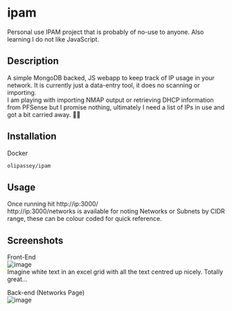 # ipam
 Personal use IPAM project that is probably of no-use to anyone. Also learning I do not like JavaScript.

 ## Description
 A simple MongoDB backed, JS webapp to keep track of IP usage in your network. It is currently just a data-entry tool, it does no scanning or importing.  
 I am playing with importing NMAP output or retrieving DHCP information from PFSense but I promise nothing, ultimately I need a list of IPs in use and got a bit carried away. 🤷‍♂️

 ## Installation
 Docker
```bash
olipassey/ipam
```
 
## Usage
Once running hit http://ip:3000/  
 http://ip:3000/networks is available for noting Networks or Subnets by CIDR range, these can be colour coded for quick reference.

## Screenshots
Front-End  
![image](https://github.com/OliPassey/ipam/assets/7745805/4c8ebc11-01b9-4b27-896d-c9526734cf93)  
Imagine white text in an excel grid with all the text centred up nicely. Totally great...

Back-end (Networks Page)  
![image](https://github.com/OliPassey/ipam/assets/7745805/376f9780-83dd-4ef0-898d-b1cc36b65bdd)
